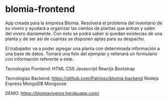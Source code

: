 # blomia-frontend
App creada para la empresa Blomia.
Resolverá el problema del inventario de su vivero y ayudará a organizar las cientos de plantas que entran y salen del vivero diariamente. Con esto se podrá saber si quedan existecias de una planta y de ser así de cuantas se disponen aptas para su despacho.

El trabajador va a poder agregar una planta con determinada información a una base de datos. Tomará una foto del ejemplar y rellenará un formulario con información referente a este.

Tecnologías Frontend:
  HTML
  CSS
  Javascript
  Reactjs
  Bootstrap
 
Tecnologías Backend: https://github.com/Patriosx/blomia-backend
Nodejs
Express
MongoDB
Mongoose
  
  DEMO: https://blomiaviveros.herokuapp.com/
  
